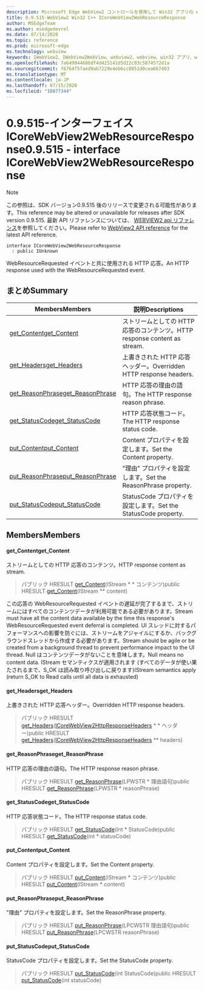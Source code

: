```yaml
---
description: Microsoft Edge WebView2 コントロールを使用して Win32 アプリの web コンテンツをホストする
title: 0.9.515-WebView2 Win32 C++ ICoreWebView2WebResourceResponse
author: MSEdgeTeam
ms.author: msedgedevrel
ms.date: 07/14/2020
ms.topic: reference
ms.prod: microsoft-edge
ms.technology: webview
keywords: IWebView2、IWebView2WebView、webview2、webview、win32 アプリ、win32、edge、ICoreWebView2、ICoreWebView2Controller、browser control、edge html
ms.openlocfilehash: 7a649944686df4d425141d5d22c03c5874572d1a
ms.sourcegitcommit: f6764f57aed9ab7229e4eb6cc8851d0cea667403
ms.translationtype: MT
ms.contentlocale: ja-JP
ms.lasthandoff: 07/15/2020
ms.locfileid: "10877344"
---
```

# <span data-ttu-id="73d5d-104">0.9.515-インターフェイス ICoreWebView2WebResourceResponse</span><span class="sxs-lookup"><span data-stu-id="73d5d-104">0.9.515 - interface ICoreWebView2WebResourceResponse</span></span> 

> [!NOTE]
> <span data-ttu-id="73d5d-105">この参照は、SDK バージョン0.9.515 後のリリースで変更される可能性があります。</span><span class="sxs-lookup"><span data-stu-id="73d5d-105">This reference may be altered or unavailable for releases after SDK version 0.9.515.</span></span> <span data-ttu-id="73d5d-106">最新 API リファレンスについては、 [WEBVIEW2 api リファレンス](../../../webview2-api-reference.md)を参照してください。</span><span class="sxs-lookup"><span data-stu-id="73d5d-106">Please refer to [WebView2 API reference](../../../webview2-api-reference.md) for the latest API reference.</span></span>

```
interface ICoreWebView2WebResourceResponse
  : public IUnknown
```

<span data-ttu-id="73d5d-107">WebResourceRequested イベントと共に使用される HTTP 応答。</span><span class="sxs-lookup"><span data-stu-id="73d5d-107">An HTTP response used with the WebResourceRequested event.</span></span>

## <span data-ttu-id="73d5d-108">まとめ</span><span class="sxs-lookup"><span data-stu-id="73d5d-108">Summary</span></span>

 <span data-ttu-id="73d5d-109">Members</span><span class="sxs-lookup"><span data-stu-id="73d5d-109">Members</span></span>                        | <span data-ttu-id="73d5d-110">説明</span><span class="sxs-lookup"><span data-stu-id="73d5d-110">Descriptions</span></span>
--------------------------------|---------------------------------------------
[<span data-ttu-id="73d5d-111">get_Content</span><span class="sxs-lookup"><span data-stu-id="73d5d-111">get_Content</span></span>](#get_content) | <span data-ttu-id="73d5d-112">ストリームとしての HTTP 応答のコンテンツ。</span><span class="sxs-lookup"><span data-stu-id="73d5d-112">HTTP response content as stream.</span></span>
[<span data-ttu-id="73d5d-113">get_Headers</span><span class="sxs-lookup"><span data-stu-id="73d5d-113">get_Headers</span></span>](#get_headers) | <span data-ttu-id="73d5d-114">上書きされた HTTP 応答ヘッダー。</span><span class="sxs-lookup"><span data-stu-id="73d5d-114">Overridden HTTP response headers.</span></span>
[<span data-ttu-id="73d5d-115">get_ReasonPhrase</span><span class="sxs-lookup"><span data-stu-id="73d5d-115">get_ReasonPhrase</span></span>](#get_reasonphrase) | <span data-ttu-id="73d5d-116">HTTP 応答の理由の語句。</span><span class="sxs-lookup"><span data-stu-id="73d5d-116">The HTTP response reason phrase.</span></span>
[<span data-ttu-id="73d5d-117">get_StatusCode</span><span class="sxs-lookup"><span data-stu-id="73d5d-117">get_StatusCode</span></span>](#get_statuscode) | <span data-ttu-id="73d5d-118">HTTP 応答状態コード。</span><span class="sxs-lookup"><span data-stu-id="73d5d-118">The HTTP response status code.</span></span>
[<span data-ttu-id="73d5d-119">put_Content</span><span class="sxs-lookup"><span data-stu-id="73d5d-119">put_Content</span></span>](#put_content) | <span data-ttu-id="73d5d-120">Content プロパティを設定します。</span><span class="sxs-lookup"><span data-stu-id="73d5d-120">Set the Content property.</span></span>
[<span data-ttu-id="73d5d-121">put_ReasonPhrase</span><span class="sxs-lookup"><span data-stu-id="73d5d-121">put_ReasonPhrase</span></span>](#put_reasonphrase) | <span data-ttu-id="73d5d-122">"理由" プロパティを設定します。</span><span class="sxs-lookup"><span data-stu-id="73d5d-122">Set the ReasonPhrase property.</span></span>
[<span data-ttu-id="73d5d-123">put_StatusCode</span><span class="sxs-lookup"><span data-stu-id="73d5d-123">put_StatusCode</span></span>](#put_statuscode) | <span data-ttu-id="73d5d-124">StatusCode プロパティを設定します。</span><span class="sxs-lookup"><span data-stu-id="73d5d-124">Set the StatusCode property.</span></span>

## <span data-ttu-id="73d5d-125">Members</span><span class="sxs-lookup"><span data-stu-id="73d5d-125">Members</span></span>

#### <span data-ttu-id="73d5d-126">get_Content</span><span class="sxs-lookup"><span data-stu-id="73d5d-126">get_Content</span></span> 

<span data-ttu-id="73d5d-127">ストリームとしての HTTP 応答のコンテンツ。</span><span class="sxs-lookup"><span data-stu-id="73d5d-127">HTTP response content as stream.</span></span>

> <span data-ttu-id="73d5d-128">パブリック HRESULT [get_Content](#get_content)(IStream \* \* コンテンツ)</span><span class="sxs-lookup"><span data-stu-id="73d5d-128">public HRESULT [get_Content](#get_content)(IStream \*\* content)</span></span>

<span data-ttu-id="73d5d-129">この応答の WebResourceRequested イベントの遅延が完了するまで、ストリームにはすべてのコンテンツデータが利用可能である必要があります。</span><span class="sxs-lookup"><span data-stu-id="73d5d-129">Stream must have all the content data available by the time this response's WebResourceRequested event deferral is completed.</span></span> <span data-ttu-id="73d5d-130">UI スレッドに対するパフォーマンスへの影響を防ぐには、ストリームをアジャイルにするか、バックグラウンドスレッドから作成する必要があります。</span><span class="sxs-lookup"><span data-stu-id="73d5d-130">Stream should be agile or be created from a background thread to prevent performance impact to the UI thread.</span></span> <span data-ttu-id="73d5d-131">Null はコンテンツデータがないことを意味します。</span><span class="sxs-lookup"><span data-stu-id="73d5d-131">Null means no content data.</span></span> <span data-ttu-id="73d5d-132">IStream セマンティクスが適用されます (すべてのデータが使い果たされるまで、S_OK は読み取り呼び出しに戻ります)</span><span class="sxs-lookup"><span data-stu-id="73d5d-132">IStream semantics apply (return S_OK to Read calls until all data is exhausted)</span></span>

#### <span data-ttu-id="73d5d-133">get_Headers</span><span class="sxs-lookup"><span data-stu-id="73d5d-133">get_Headers</span></span> 

<span data-ttu-id="73d5d-134">上書きされた HTTP 応答ヘッダー。</span><span class="sxs-lookup"><span data-stu-id="73d5d-134">Overridden HTTP response headers.</span></span>

> <span data-ttu-id="73d5d-135">パブリック HRESULT [get_Headers](#get_headers)([ICoreWebView2HttpResponseHeaders](icorewebview2httpresponseheaders.md) \* \* ヘッダー)</span><span class="sxs-lookup"><span data-stu-id="73d5d-135">public HRESULT [get_Headers](#get_headers)([ICoreWebView2HttpResponseHeaders](icorewebview2httpresponseheaders.md) \*\* headers)</span></span>

#### <span data-ttu-id="73d5d-136">get_ReasonPhrase</span><span class="sxs-lookup"><span data-stu-id="73d5d-136">get_ReasonPhrase</span></span> 

<span data-ttu-id="73d5d-137">HTTP 応答の理由の語句。</span><span class="sxs-lookup"><span data-stu-id="73d5d-137">The HTTP response reason phrase.</span></span>

> <span data-ttu-id="73d5d-138">パブリック HRESULT [get_ReasonPhrase](#get_reasonphrase)(LPWSTR \* 理由語句)</span><span class="sxs-lookup"><span data-stu-id="73d5d-138">public HRESULT [get_ReasonPhrase](#get_reasonphrase)(LPWSTR \* reasonPhrase)</span></span>

#### <span data-ttu-id="73d5d-139">get_StatusCode</span><span class="sxs-lookup"><span data-stu-id="73d5d-139">get_StatusCode</span></span> 

<span data-ttu-id="73d5d-140">HTTP 応答状態コード。</span><span class="sxs-lookup"><span data-stu-id="73d5d-140">The HTTP response status code.</span></span>

> <span data-ttu-id="73d5d-141">パブリック HRESULT [get_StatusCode](#get_statuscode)(Int \* StatusCode)</span><span class="sxs-lookup"><span data-stu-id="73d5d-141">public HRESULT [get_StatusCode](#get_statuscode)(int \* statusCode)</span></span>

#### <span data-ttu-id="73d5d-142">put_Content</span><span class="sxs-lookup"><span data-stu-id="73d5d-142">put_Content</span></span> 

<span data-ttu-id="73d5d-143">Content プロパティを設定します。</span><span class="sxs-lookup"><span data-stu-id="73d5d-143">Set the Content property.</span></span>

> <span data-ttu-id="73d5d-144">パブリック HRESULT [put_Content](#put_content)(IStream \* コンテンツ)</span><span class="sxs-lookup"><span data-stu-id="73d5d-144">public HRESULT [put_Content](#put_content)(IStream \* content)</span></span>

#### <span data-ttu-id="73d5d-145">put_ReasonPhrase</span><span class="sxs-lookup"><span data-stu-id="73d5d-145">put_ReasonPhrase</span></span> 

<span data-ttu-id="73d5d-146">"理由" プロパティを設定します。</span><span class="sxs-lookup"><span data-stu-id="73d5d-146">Set the ReasonPhrase property.</span></span>

> <span data-ttu-id="73d5d-147">パブリック HRESULT [put_ReasonPhrase](#put_reasonphrase)(LPCWSTR 理由語句)</span><span class="sxs-lookup"><span data-stu-id="73d5d-147">public HRESULT [put_ReasonPhrase](#put_reasonphrase)(LPCWSTR reasonPhrase)</span></span>

#### <span data-ttu-id="73d5d-148">put_StatusCode</span><span class="sxs-lookup"><span data-stu-id="73d5d-148">put_StatusCode</span></span> 

<span data-ttu-id="73d5d-149">StatusCode プロパティを設定します。</span><span class="sxs-lookup"><span data-stu-id="73d5d-149">Set the StatusCode property.</span></span>

> <span data-ttu-id="73d5d-150">パブリック HRESULT [put_StatusCode](#put_statuscode)(int StatusCode)</span><span class="sxs-lookup"><span data-stu-id="73d5d-150">public HRESULT [put_StatusCode](#put_statuscode)(int statusCode)</span></span>

